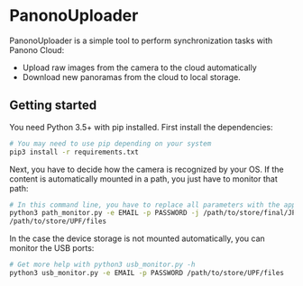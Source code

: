# PanonoUploader
PanonoUploader is a simple tool to perform synchronization tasks with Panono Cloud:
* Upload raw images from the camera to the cloud automatically
* Download new panoramas from the cloud to local storage.

## Getting started
You need Python 3.5+ with pip installed. First install the dependencies:
```bash
# You may need to use pip depending on your system
pip3 install -r requirements.txt
```

Next, you have to decide how the camera is recognized by your OS. If the content is automatically mounted in a path, you just have to monitor that path:
```bash
# In this command line, you have to replace all parameters with the appropriate values. Use python3 path_monitor.py -h for help
python3 path_monitor.py -e EMAIL -p PASSWORD -j /path/to/store/final/JPG/files /path/to/Panono/storage
/path/to/store/UPF/files
```

In the case the device storage is not mounted automatically, you can monitor the USB ports:
```bash
# Get more help with python3 usb_monitor.py -h
python3 usb_monitor.py -e EMAIL -p PASSWORD /path/to/store/UPF/files
```
